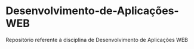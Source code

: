 # Desenvolvimento-de-Aplicações-WEB
Repositório referente à disciplina de Desenvolvimento de Aplicações WEB
